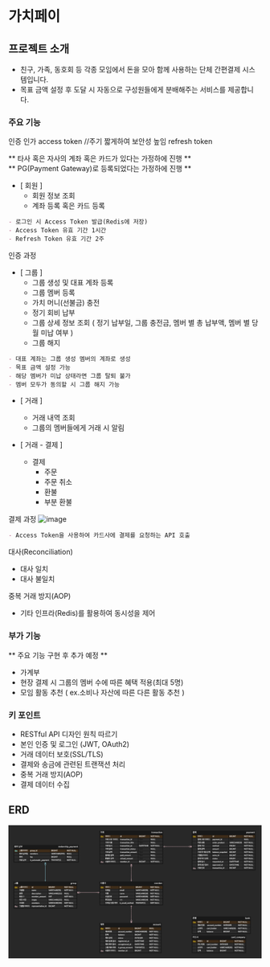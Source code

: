 # 가치페이

## 프로젝트 소개
- 친구, 가족, 동호회 등 각종 모임에서 돈을 모아 함께 사용하는 단체 간편결제 시스템입니다.
- 목표 금액 설정 후 도달 시 자동으로 구성원들에게 분배해주는 서비스를 제공합니다.

### 주요 기능

인증
인가
access token //주기 짧게하여 보안성 높임
refresh token

** 타사 혹은 자사의 계좌 혹은 카드가 있다는 가정하에 진행 **<br>
** PG(Payment Gateway)로 등록되었다는 가정하에 진행 **<br>
- [ 회원 ] 
  - 회원 정보 조회
  - 계좌 등록 혹은 카드 등록
  
```markdown
- 로그인 시 Access Token 발급(Redis에 저장)
- Access Token 유효 기간 1시간
- Refresh Token 유효 기간 2주 
```
인증 과정


- [ 그룹 ]
  - 그룹 생성 및 대표 계좌 등록
  - 그룹 멤버 등록
  - 가치 머니(선불금) 충전
  - 정기 회비 납부
  - 그룹 상세 정보 조회 ( 정기 납부일, 그룹 충전금, 멤버 별 총 납부액, 멤버 별 당월 미납 여부 )
  - 그룹 해지

```markdown
- 대표 계좌는 그룹 생성 멤버의 계좌로 생성
- 목표 금액 설정 가능
- 해당 멤버가 미납 상태라면 그룹 탈퇴 불가
- 멤버 모두가 동의할 시 그룹 해지 가능
```

- [ 거래 ]
  - 거래 내역 조회
  - 그룹의 멤버들에게 거래 시 알림

- [ 거래 - 결제 ]
  - 결제
    - 주문
    - 주문 취소
    - 환불
    - 부분 환불
    
결제 과정
    ![image](assets/payment_flowchart.png)
```markdown
- Access Token을 사용하여 카드사에 결제를 요청하는 API 호출
```

대사(Reconciliation)    
- 대사 일치
- 대사 불일치

중복 거래 방지(AOP)
- 기타 인프라(Redis)를 활용하여 동시성을 제어

### 부가 기능 
** 주요 기능 구현 후 추가 예정 **
- 가계부
- 현장 결제 시 그룹의 멤버 수에 따른 혜택 적용(최대 5명)
- 모임 활동 추천 ( ex.소비나 자산에 따른 다른 활동 추천 )

### 키 포인트 
- RESTful API 디자인 원칙 따르기
- 본인 인증 및 로그인 (JWT, OAuth2)
- 거래 데이터 보호(SSL/TLS)
- 결제와 송금에 관련된 트랜잭션 처리
- 중복 거래 방지(AOP)
- 결제 데이터 수집

## ERD
![image](assets/erd.png)

[//]: # ([ 은행 ])

[//]: # (- [ 금융 상품 ])

[//]: # (  - 예적금)

[//]: # (    - 예금)

[//]: # (    ```markdown)

[//]: # (    예금 목표 설정 가능)

[//]: # (    )
[//]: # (    ```)

[//]: # (    - 적금)

[//]: # (    ```markdown)

[//]: # (    만기 목표 금액 도달 시 알림 및 멤버들에게 금액&#40;이자 포함&#41; 자동 분배.)

[//]: # (- 금융 상품 추천)
[//]: # (    ```)